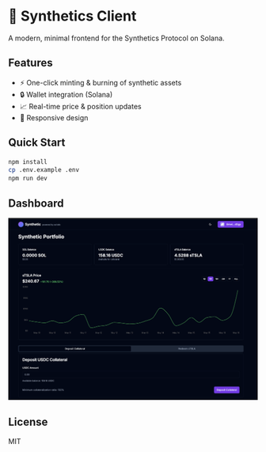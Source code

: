 # 🚀 Synthetics Client

A modern, minimal frontend for the Synthetics Protocol on Solana.

## Features
- ⚡ One-click minting & burning of synthetic assets
- 🔒 Wallet integration (Solana)
- 📈 Real-time price & position updates
- 📱 Responsive design

## Quick Start
```bash
npm install
cp .env.example .env
npm run dev
```

## Dashboard

![Synthetic Finance Dashboard](https://github.com/Solistic-Finance/Synthetics/blob/main/client-app/platform-guide-assets/landing.png)

## License
MIT

